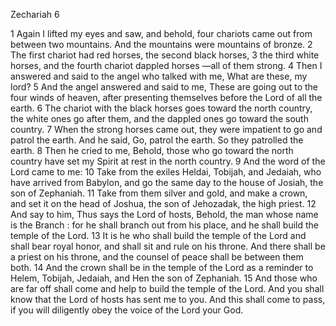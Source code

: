 Zechariah 6

1	Again I lifted my eyes and saw, and behold, four chariots came out from between two mountains. And the mountains were mountains of bronze.
2	The first chariot had red horses, the second black horses,
3	the third white horses, and the fourth chariot dappled horses —all of them strong.
4	Then I answered and said to the angel who talked with me, What are these, my lord?
5	And the angel answered and said to me, These are going out to the four winds of heaven, after presenting themselves before the Lord of all the earth.
6	The chariot with the black horses goes toward the north country, the white ones go after them, and the dappled ones go toward the south country.
7	When the strong horses came out, they were impatient to go and patrol the earth. And he said, Go, patrol the earth. So they patrolled the earth.
8	Then he cried to me, Behold, those who go toward the north country have set my Spirit at rest in the north country.
9	And the word of the Lord came to me:
10	Take from the exiles Heldai, Tobijah, and Jedaiah, who have arrived from Babylon, and go the same day to the house of Josiah, the son of Zephaniah.
11	Take from them silver and gold, and make a crown, and set it on the head of Joshua, the son of Jehozadak, the high priest.
12	And say to him, Thus says the Lord of hosts, Behold, the man whose name is the Branch : for he shall branch out from his place, and he shall build the temple of the Lord.
13	It is he who shall build the temple of the Lord and shall bear royal honor, and shall sit and rule on his throne. And there shall be a priest on his throne, and the counsel of peace shall be between them both.
14	And the crown shall be in the temple of the Lord as a reminder to Helem, Tobijah, Jedaiah, and Hen the son of Zephaniah.
15	And those who are far off shall come and help to build the temple of the Lord. And you shall know that the Lord of hosts has sent me to you. And this shall come to pass, if you will diligently obey the voice of the Lord your God.

